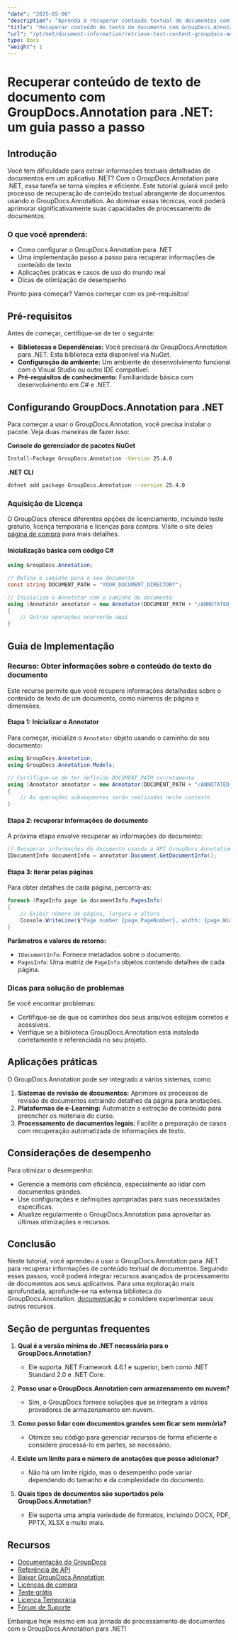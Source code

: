 ```yaml
---
"date": "2025-05-06"
"description": "Aprenda a recuperar conteúdo textual de documentos com eficiência usando o GroupDocs.Annotation para .NET. Siga este guia passo a passo para aprimorar seus recursos de processamento de documentos."
"title": "Recuperar conteúdo de texto de documento com GroupDocs.Annotation para .NET - Um guia passo a passo"
"url": "/pt/net/document-information/retrieve-text-content-groupdocs-annotation-net/"
type: docs
"weight": 1
---
```


# Recuperar conteúdo de texto de documento com GroupDocs.Annotation para .NET: um guia passo a passo

## Introdução

Você tem dificuldade para extrair informações textuais detalhadas de documentos em um aplicativo .NET? Com o GroupDocs.Annotation para .NET, essa tarefa se torna simples e eficiente. Este tutorial guiará você pelo processo de recuperação de conteúdo textual abrangente de documentos usando o GroupDocs.Annotation. Ao dominar essas técnicas, você poderá aprimorar significativamente suas capacidades de processamento de documentos.

### O que você aprenderá:
- Como configurar o GroupDocs.Annotation para .NET
- Uma implementação passo a passo para recuperar informações de conteúdo de texto
- Aplicações práticas e casos de uso do mundo real
- Dicas de otimização de desempenho

Pronto para começar? Vamos começar com os pré-requisitos!

## Pré-requisitos

Antes de começar, certifique-se de ter o seguinte:

- **Bibliotecas e Dependências:** Você precisará do GroupDocs.Annotation para .NET. Esta biblioteca está disponível via NuGet.
- **Configuração do ambiente:** Um ambiente de desenvolvimento funcional com o Visual Studio ou outro IDE compatível.
- **Pré-requisitos de conhecimento:** Familiaridade básica com desenvolvimento em C# e .NET.

## Configurando GroupDocs.Annotation para .NET

Para começar a usar o GroupDocs.Annotation, você precisa instalar o pacote. Veja duas maneiras de fazer isso:

**Console do gerenciador de pacotes NuGet**
```bash
Install-Package GroupDocs.Annotation -Version 25.4.0
```

**.NET CLI**
```bash
dotnet add package GroupDocs.Annotation --version 25.4.0
```

### Aquisição de Licença

O GroupDocs oferece diferentes opções de licenciamento, incluindo teste gratuito, licença temporária e licenças para compra. Visite o site deles [página de compra](https://purchase.groupdocs.com/buy) para mais detalhes.

#### Inicialização básica com código C#

```csharp
using GroupDocs.Annotation;

// Defina o caminho para o seu documento
const string DOCUMENT_PATH = "YOUR_DOCUMENT_DIRECTORY";

// Inicialize o Annotator com o caminho do documento
using (Annotator annotator = new Annotator(DOCUMENT_PATH + "/ANNOTATED_DOCX"))
{
    // Outras operações ocorrerão aqui
}
```

## Guia de Implementação

### Recurso: Obter informações sobre o conteúdo do texto do documento

Este recurso permite que você recupere informações detalhadas sobre o conteúdo de texto de um documento, como números de página e dimensões.

#### Etapa 1: Inicializar o Annotator

Para começar, inicialize o `Annotator` objeto usando o caminho do seu documento:

```csharp
using GroupDocs.Annotation;
using GroupDocs.Annotation.Models;

// Certifique-se de ter definido DOCUMENT_PATH corretamente
using (Annotator annotator = new Annotator(DOCUMENT_PATH + "/ANNOTATED_DOCX"))
{
    // As operações subsequentes serão realizadas neste contexto
}
```

#### Etapa 2: recuperar informações do documento

A próxima etapa envolve recuperar as informações do documento:

```csharp
// Recuperar informações do documento usando a API GroupDocs.Annotation
IDocumentInfo documentInfo = annotator.Document.GetDocumentInfo();
```

#### Etapa 3: iterar pelas páginas

Para obter detalhes de cada página, percorra-as:

```csharp
foreach (PageInfo page in documentInfo.PagesInfo)
{
    // Exibir número de página, largura e altura
    Console.WriteLine($"Page number {page.PageNumber}, width: {page.Width} and height: {page.Height}");
}
```

**Parâmetros e valores de retorno:**
- `IDocumentInfo`: Fornece metadados sobre o documento.
- `PagesInfo`: Uma matriz de `PageInfo` objetos contendo detalhes de cada página.

### Dicas para solução de problemas

Se você encontrar problemas:
- Certifique-se de que os caminhos dos seus arquivos estejam corretos e acessíveis.
- Verifique se a biblioteca GroupDocs.Annotation está instalada corretamente e referenciada no seu projeto.

## Aplicações práticas

O GroupDocs.Annotation pode ser integrado a vários sistemas, como:
1. **Sistemas de revisão de documentos:** Aprimore os processos de revisão de documentos extraindo detalhes da página para anotações.
2. **Plataformas de e-Learning:** Automatize a extração de conteúdo para preencher os materiais do curso.
3. **Processamento de documentos legais:** Facilite a preparação de casos com recuperação automatizada de informações de texto.

## Considerações de desempenho

Para otimizar o desempenho:
- Gerencie a memória com eficiência, especialmente ao lidar com documentos grandes.
- Use configurações e definições apropriadas para suas necessidades específicas.
- Atualize regularmente o GroupDocs.Annotation para aproveitar as últimas otimizações e recursos.

## Conclusão

Neste tutorial, você aprendeu a usar o GroupDocs.Annotation para .NET para recuperar informações de conteúdo textual de documentos. Seguindo esses passos, você poderá integrar recursos avançados de processamento de documentos aos seus aplicativos. Para uma exploração mais aprofundada, aprofunde-se na extensa biblioteca do GroupDocs.Annotation. [documentação](https://docs.groupdocs.com/annotation/net/) e considere experimentar seus outros recursos.

## Seção de perguntas frequentes

1. **Qual é a versão mínima do .NET necessária para o GroupDocs.Annotation?**
   - Ele suporta .NET Framework 4.6.1 e superior, bem como .NET Standard 2.0 e .NET Core.

2. **Posso usar o GroupDocs.Annotation com armazenamento em nuvem?**
   - Sim, o GroupDocs fornece soluções que se integram a vários provedores de armazenamento em nuvem.

3. **Como posso lidar com documentos grandes sem ficar sem memória?**
   - Otimize seu código para gerenciar recursos de forma eficiente e considere processá-lo em partes, se necessário.

4. **Existe um limite para o número de anotações que posso adicionar?**
   - Não há um limite rígido, mas o desempenho pode variar dependendo do tamanho e da complexidade do documento.

5. **Quais tipos de documentos são suportados pelo GroupDocs.Annotation?**
   - Ele suporta uma ampla variedade de formatos, incluindo DOCX, PDF, PPTX, XLSX e muito mais.

## Recursos
- [Documentação do GroupDocs](https://docs.groupdocs.com/annotation/net/)
- [Referência de API](https://reference.groupdocs.com/annotation/net/)
- [Baixar GroupDocs.Annotation](https://releases.groupdocs.com/annotation/net/)
- [Licenças de compra](https://purchase.groupdocs.com/buy)
- [Teste grátis](https://releases.groupdocs.com/annotation/net/)
- [Licença Temporária](https://purchase.groupdocs.com/temporary-license/)
- [Fórum de Suporte](https://forum.groupdocs.com/c/annotation/) 

Embarque hoje mesmo em sua jornada de processamento de documentos com o GroupDocs.Annotation para .NET!